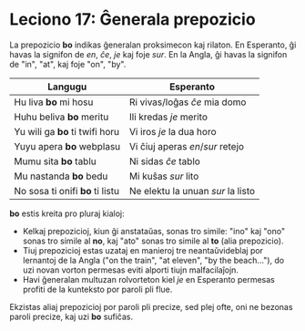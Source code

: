 # Leciono 17: Ĝenerala prepozicio

La prepozicio **bo** indikas ĝeneralan proksimecon kaj rilaton. En Esperanto, ĝi
havas la signifon de *en*, *ĉe*, *je* kaj foje *sur*. En la Angla, ĝi havas la
signifon de "in", "at", kaj foje "on", "by".

| Langugu                          | Esperanto                         |
|----------------------------------|-----------------------------------|
| Hu liva **bo** mi hosu           | Ri vivas/loĝas *ĉe* mia domo      |
| Huhu beliva **bo** meritu        | Ili kredas *je* merito            |
| Yu wili ga **bo** ti twifi horu  | Vi iros *je* la dua horo          |
| Yuyu apera **bo** webplasu       | Vi ĉiuj aperas *en*/*sur* retejo  |
| Mumu sita **bo** tablu           | Ni sidas *ĉe* tablo               |
| Mu nastanda **bo** bedu          | Mi kuŝas *sur* lito               |
| No sosa ti onifi **bo** ti listu | Ne elektu la unuan *sur* la listo |

**bo** estis kreita pro pluraj kialoj:

- Kelkaj prepozicioj, kiun ĝi anstataŭas, sonas tro simile: "ino" kaj "ono" sonas tro simile al **no**, kaj "ato" sonas tro simile al **to** (alia prepozicio).
- Tiuj prepozicioj estas uzataj en manieroj tre neantaŭvideblaj por lernantoj de la Angla ("on the train", "at eleven", "by the beach..."), do uzi novan vorton permesas eviti alporti tiujn malfacilaĵojn.
- Havi ĝeneralan multuzan rolvorteton kiel *je* en Esperanto permesas profiti de la kunteksto por paroli pli flue.

Ekzistas aliaj prepozicioj por paroli pli precize, sed plej ofte, oni ne bezonas
paroli precize, kaj uzi **bo** sufiĉas.

